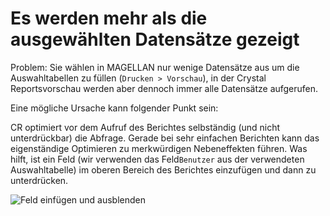 # Es werden mehr als die ausgewählten Datensätze gezeigt

Problem: Sie wählen in MAGELLAN nur wenige Datensätze aus um die Auswahltabellen zu füllen (`Drucken > Vorschau`), in der Crystal Reportsvorschau werden aber dennoch immer alle Datensätze aufgerufen.

Eine mögliche Ursache kann folgender Punkt sein:

CR optimiert vor dem Aufruf des Berichtes selbständig (und nicht unterdrückbar) die Abfrage. Gerade bei sehr einfachen Berichten kann das eigenständige Optimieren zu merkwürdigen Nebeneffekten führen. Was hilft, ist ein Feld (wir verwenden das Feld`Benutzer` aus der verwendeten Auswahltabelle) im oberen Bereich des Berichtes einzufügen und dann zu unterdrücken.

![Feld einfügen und ausblenden](/assets/images/cr/06.png)